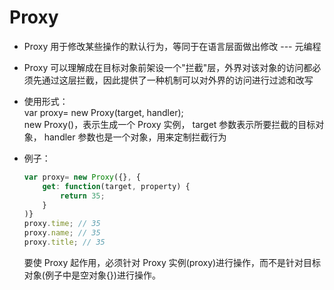 # Proxy  
- Proxy 用于修改某些操作的默认行为，等同于在语言层面做出修改 --- 元编程  

- Proxy 可以理解成在目标对象前架设一个"拦截"层，外界对该对象的访问都必须先通过这层拦截，因此提供了一种机制可以对外界的访问进行过滤和改写  

- 使用形式：  
  var proxy= new Proxy(target, handler);   
  new Proxy()，表示生成一个 Proxy 实例， target 参数表示所要拦截的目标对象， handler 参数也是一个对象，用来定制拦截行为  

- 例子：  
  ```js
  var proxy= new Proxy({}, { 
      get: function(target, property) { 
          return 35;
      }
  )}
  proxy.time; // 35 
  proxy.name; // 35 
  proxy.title; // 35 
  ```
  要使 Proxy 起作用，必须针对 Proxy 实例(proxy)进行操作，而不是针对目标对象(例子中是空对象{})进行操作。 
